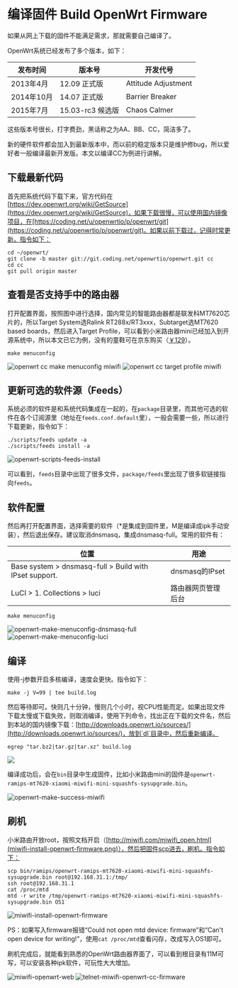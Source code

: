 # 编译固件 Build OpenWrt Firmware

如果从网上下载的固件不能满足需求，那就需要自己编译了。

OpenWrt系统已经发布了多个版本，如下：

发布时间 | 版本号 | 开发代号
---------|--------|---------
2013年4月 | 12.09 正式版 | Attitude Adjustment
2014年10月 | 14.07 正式版 | Barrier Breaker
2015年7月 | 15.03-rc3 候选版 | Chaos Calmer

这些版本号很长，打字费劲，黑话称之为AA、BB、CC，简洁多了。

新的硬件软件都会加入到最新版本中，而以前的稳定版本只是维护修bug，所以爱好者一般编译最新开发版。本文以编译CC为例进行讲解。

## 下载最新代码

首先把系统代码下载下来，官方代码在[https://dev.openwrt.org/wiki/GetSource](https://dev.openwrt.org/wiki/GetSource)，如果下载很慢，可以使用国内镜像项目，在[https://coding.net/u/openwrtio/p/openwrt/git](https://coding.net/u/openwrtio/p/openwrt/git)。如果以前下载过，记得时常更新。指令如下：

```
cd ~/openwrt/
git clone -b master git://git.coding.net/openwrtio/openwrt.git cc
cd cc
git pull origin master
```

## 查看是否支持手中的路由器

打开配置界面，按照图中进行选择，国内常见的智能路由器都是联发科MT7620芯片的，所以Target System选Ralink RT288x/RT3xxx，Subtarget选MT7620 based boards，然后进入Target Profile，可以看到小米路由器mini已经加入到开源系统中，所以本文已它为例，没有的童鞋可在京东购买（[￥129](http://union.click.jd.com/jdc?e=&p=AyIBZRprFDJWWA1FBCVbV0IUEEULWldTCQQAQB1AWQkFWxYEGgdTG0RMR05aZXgPD0pOBRx5OXZwFkFUQ1xRaVQDNWtXGTIQBlYaXxQLEQ5lG1sUAhY3ZXopJTI%3D&t=W1dCFBBFC1pXUwkEAEAdQFkJBVsWBBoHUxtETEdOWg%3D%3D)）。

```
make menuconfig
```

![openwrt cc make menuconfig miwifi](images/openwrt-cc-make-menuconfig-miwifi.png)
![openwrt cc target profile miwifi](images/openwrt-cc-target-profile-miwifi.png)

## 更新可选的软件源（Feeds）

系统必须的软件是和系统代码集成在一起的，在`package`目录里，而其他可选的软件在各个订阅源里（地址在`feeds.conf.default`里），一般会需要一些，所以进行下载更新，指令如下：

```
./scripts/feeds update -a
./scripts/feeds install -a
```

![openwrt-scripts-feeds-install](images/openwrt-scripts-feeds-install.png)

可以看到，`feeds`目录中出现了很多文件，`package/feeds`里出现了很多软链接指向`feeds`。

## 软件配置

然后再打开配置界面，选择需要的软件（*是集成到固件里，M是编译成ipk手动安装），然后退出保存。建议取消dnsmasq，集成dnsmasq-full。常用的软件有：

位置 | 用途
-----|-----
Base system > dnsmasq-full > Build with IPset support. | dnsmasq的IPset
LuCI > 1. Collections > luci | 路由器网页管理后台

```
make menuconfig
```

![openwrt-make-menuconfig-dnsmasq-full](images/openwrt-make-menuconfig-dnsmasq-full.png)
![openwrt-make-menuconfig-luci](images/openwrt-make-menuconfig-luci.png)

## 编译

使用-j参数开启多核编译，速度会更快。指令如下：

```
make -j V=99 | tee build.log
```

然后等待即可。快则几十分钟，慢则几个小时，视CPU性能而定。如果出现文件下载太慢或下载失败，则取消编译，使用下列命令，找出正在下载的文件名，然后到本站的国内镜像下载：[http://downloads.openwrt.io/sources/](http://downloads.openwrt.io/sources/)，放到`dl`目录中，然后重新编译。

```
egrep "tar.bz2|tar.gz|tar.xz" build.log
```

![](images/openwrt-wget-and-mv-to-dl.png)

编译成功后，会在`bin`目录中生成固件，比如小米路由mini的固件是`openwrt-ramips-mt7620-xiaomi-miwifi-mini-squashfs-sysupgrade.bin`。

![openwrt-make-success-miwifi](images/openwrt-make-success-miwifi.png)

## 刷机

小米路由开放root，按照文档开启（[http://miwifi.com/miwifi_open.html](miwifi-install-openwrt-firmware.png)），然后把固件scp进去，刷机。指令如下：

```
scp bin/ramips/openwrt-ramips-mt7620-xiaomi-miwifi-mini-squashfs-sysupgrade.bin root@192.168.31.1:/tmp/
ssh root@192.168.31.1
cat /proc/mtd
mtd -r write /tmp/openwrt-ramips-mt7620-xiaomi-miwifi-mini-squashfs-sysupgrade.bin OS1
```

![miwifi-install-openwrt-firmware](images/miwifi-install-openwrt-firmware.png)

PS：如果写入firmware报错“Could not open mtd device: firmware”和“Can't open device for writing!”，使用`cat /proc/mtd`查看闪存，改成写入OS1即可。

刷机完成后，就能看到熟悉的OpenWrt路由器界面了，可以看到根目录有11M可写，可以安装各种ipk软件，可玩性大大增加。

![miwifi-openwrt-web](images/miwifi-openwrt-web.png)
![telnet-miwifi-openwrt-cc-firmware](images/telnet-miwifi-openwrt-cc-firmware.png)

<!-- 多说评论框 start -->
<div class="ds-thread" data-thread-key="docs-build-firmware" data-title="编译OpenWrt固件" data-url="http://openwrt.io/docs/build-firmware/"></div>
<!-- 多说评论框 end -->
